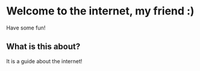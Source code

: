 # Welcome to the internet, my friend :)

Have some fun!

## What is this about?

It is a guide about the internet!
